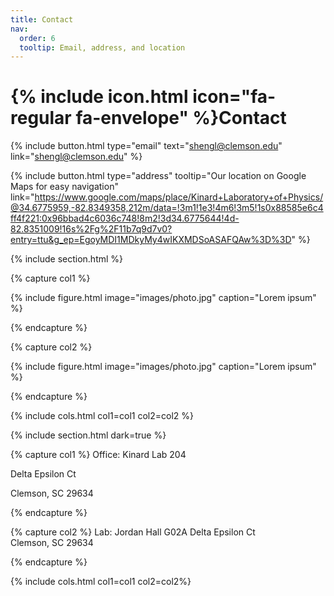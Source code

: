 ```yaml
---
title: Contact
nav:
  order: 6
  tooltip: Email, address, and location
---
```


# {% include icon.html icon="fa-regular fa-envelope" %}Contact



{%
  include button.html
  type="email"
  text="shengl@clemson.edu"
  link="shengl@clemson.edu"
%}



{%
  include button.html
  type="address"
  tooltip="Our location on Google Maps for easy navigation"
  link="https://www.google.com/maps/place/Kinard+Laboratory+of+Physics/@34.6775959,-82.8349358,212m/data=!3m1!1e3!4m6!3m5!1s0x88585e6c4ff4f221:0x96bbad4c6036c748!8m2!3d34.6775644!4d-82.8351009!16s%2Fg%2F11b7q9d7v0?entry=ttu&g_ep=EgoyMDI1MDkyMy4wIKXMDSoASAFQAw%3D%3D"
%}

{% include section.html %}

{% capture col1 %}

{%
  include figure.html
  image="images/photo.jpg"
  caption="Lorem ipsum"
%}

{% endcapture %}

{% capture col2 %}

{%
  include figure.html
  image="images/photo.jpg"
  caption="Lorem ipsum"
%}

{% endcapture %}

{% include cols.html col1=col1 col2=col2 %}

{% include section.html dark=true %}

{% capture col1 %}
Office: Kinard Lab 204  

Delta Epsilon Ct  

Clemson, SC 29634

{% endcapture %}

{% capture col2 %}
Lab: Jordan Hall G02A 
Delta Epsilon Ct  
Clemson, SC 29634

{% endcapture %}



{% include cols.html col1=col1 col2=col2%}
